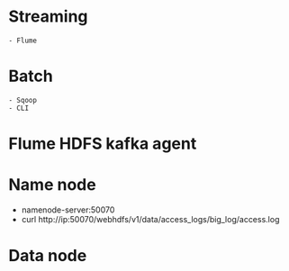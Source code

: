# Streaming
    - Flume 

# Batch 
    - Sqoop 
    - CLI 

# Flume HDFS kafka agent 



# Name node
- namenode-server:50070
- curl http://ip:50070/webhdfs/v1/data/access_logs/big_log/access.log

# Data node 